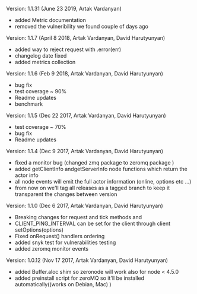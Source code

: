 Version: 1.1.31 (June 23 2019, Artak Vardanyan)
- added Metric documentation
- removed the vulneribility we found couple of days ago

Version: 1.1.7 (April 8 2018, Artak Vardanyan, David Harutyunyan)
- added way to reject request with .error(err)
- changelog date fixed
- added metrics collection

Version: 1.1.6 (Feb 9 2018, Artak Vardanyan, David Harutyunyan)
- bug fix
- test coverage ~ 90%
- Readme updates
- benchmark

Version: 1.1.5 (Dec 22 2017, Artak Vardanyan, David Harutyunyan)
- test coverage ~ 70%
- bug fix
- Readme updates

Version: 1.1.4 (Dec 9 2017, Artak Vardanyan, David Harutyunyan)
- fixed a monitor bug (changed zmq package to zeromq package )
- added getClientInfo andgetServerInfo node functions which return the actor info
- all node events will emit the full actor information (online, options etc ...)
- from now on we'll tag all releases as a tagged branch to keep it transparent the changes between version

Version: 1.1.0 (Dec 6 2017, Artak Vardanyan, David Harutyunyan)
- Breaking changes for request and tick methods and 
- CLIENT_PING_INTERVAL can be set for the client through client setOptions(options)
- Fixed onRequest() handlers ordering
- added snyk test for vulnerabilities testing 
- added zeromq monitor events

Version: 1.0.12 (Nov 17 2017, Artak Vardanyan, David Harutyunyan)
- added Buffer.aloc shim so zeronode will work also for node < 4.5.0
- added preinstall script for zeroMQ so it'll be installed automatically((works on Debian, Mac) )